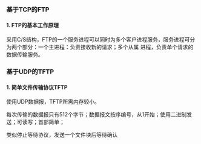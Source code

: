 ### 基于TCP的FTP

#### 1. FTP的基本工作原理

采用C/S结构，FTP的一个服务进程可以同时为多个客户进程服务，服务进程可分为两个部分：一个主进程：负责接收新的请求；多个从属
进程，负责单个请求的数据传输服务。

### 基于UDP的TFTP

#### 1. 简单文件传输协议TFTP

使用UDP数据报，TFTP所需内存较小。

每次传输的数据报只有512个字节；数据报文按序编号，从1开始；使用二进制发送；可读写；首部简单；

类似停止等待协议，发送一个文件块后等待确认
